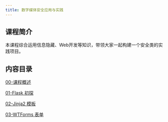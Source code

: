 ```yaml
---
title: 数字媒体安全应用与实践
---
```


## 课程简介

本课程综合运用信息隐藏、Web开发等知识，带领大家一起构建一个安全类的实践项目。

## 内容目录

[00-课程概述](apdms/introduction.md)

[01-Flask 初探](apdms/flask-getting-start.md)

[02-Jinja2 模板](apdms/jinja2.md)

[03-WTForms 表单](apdms/wtforms.md)
